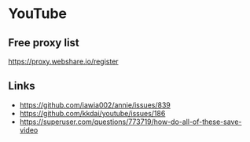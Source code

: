 # YouTube

## Free proxy list

https://proxy.webshare.io/register

## Links

- https://github.com/iawia002/annie/issues/839
- https://github.com/kkdai/youtube/issues/186
- https://superuser.com/questions/773719/how-do-all-of-these-save-video
